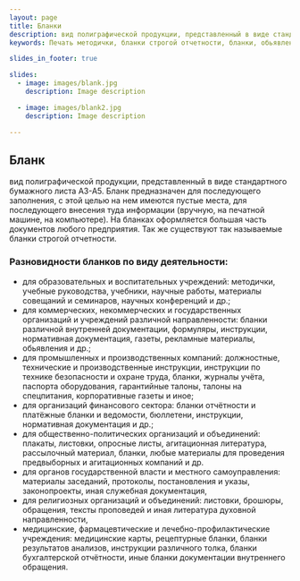 ```yaml
---
layout: page
title: Бланки
description: вид полиграфической продукции, представленный в виде стандартного бумажного листа А3-А5. Бланк предназначен для последующего заполнения, внесения туда информации.
keywords: Печать методички, бланки строгой отчетности, бланки, обьявления, инструкции, журналы учета, бюллетени, плакаты, листовки, аггитационные листы, протоколы, указы, медицинские карты, рецептурные блаки, бланки бухгалтерского отчета.

slides_in_footer: true

slides:
  - image: images/blank.jpg
    description: Image description

  - image: images/blank2.jpg
    description: Image description

---
```


## Бланк
вид полиграфической продукции, представленный в виде стандартного бумажного листа А3-А5. Бланк предназначен для последующего заполнения, с этой целью на нем имеются пустые места, для последующего внесения туда информации (вручную, на печатной машине, на компьютере). На бланках оформляется большая часть документов любого предприятия. Так же существуют так называемые бланки строгой отчетности. 

 
### Разновидности бланков по виду деятельности: 

 - для образовательных и воспитательных учреждений:
   методички, учебные руководства, учебники, научные работы, материалы совещаний и семинаров, научных конференций и др.;
 - для коммерческих, некоммерческих и государственных организаций и учреждений различной направленности:
   бланки различной внутренней документации, формуляры, инструкции, нормативная документация, газеты, рекламные материалы, обьявления и др.;
 - для промышленных и производственных компаний:
   должностные, технические и производственные инструкции, инструкции по технике безопасности и охране труда, бланки, журналы учёта, паспорта оборудования, гарантийные талоны, талоны на спецпитания, корпоративные газеты и иное;
 - для организаций финансового сектора:
   бланки отчётности и платёжные бланки и ведомости, бюллетени, инструкции, нормативная документация и др.;
 - для общественно-политических организаций и объединений:
   плакаты, листовки, опросные листы, агитационная литература, рассылочный материал, бланки, любые материалы для проведения предвыборных и агитационных компаний и др.
 - для органов государственной власти и местного самоуправления:
   материалы заседаний, протоколы, постановления и указы, законопроекты, иная служебная документация,
 - для религиозных организаций и объединений:
   листовки, брошюры, обращения, тексты проповедей и иная литература духовной направленности,
 - медицинские, фармацевтические и лечебно-профилактические учреждения:
   медицинские карты, рецептурные бланки, бланки результатов анализов, инструкции различного толка, бланки бухгалтерской отчётности, иные бланки документации внутреннего обращения.
